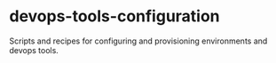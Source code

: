 # devops-tools-configuration
Scripts and recipes for configuring and provisioning environments and devops tools.
